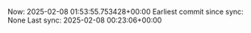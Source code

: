 Now: 2025-02-08 01:53:55.753428+00:00 Earliest commit since sync: None Last sync: 2025-02-08 00:23:06+00:00
